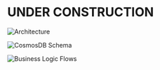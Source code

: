 # UNDER CONSTRUCTION

![Architecture](https://raw.githubusercontent.com/leolumicrosoft/ADTUI/master/azureiotrocksB2C/designFiles/architeture.drawio.svg)

![CosmosDB Schema](https://raw.githubusercontent.com/leolumicrosoft/ADTUI/master/azureiotrocksB2C/designFiles/cosmosDBDesign.drawio.svg)


![Business Logic Flows](https://raw.githubusercontent.com/leolumicrosoft/ADTUI/master/azureiotrocksB2C/designFiles/businessLogicFlows.drawio.svg)

